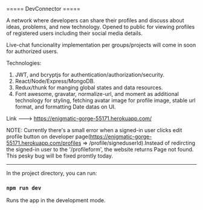 ===== DevConnector =====

A network where developers can share their profiles and discuss about ideas, problems, and new technology.
Opened to public for viewing profiles of registered users including their social media details.

Live-chat funcionality implementation per groups/projects will come in soon for authorized users.

Technologies:

1) JWT, and bcryptjs for authentication/authorization/security.
2) React/Node/Express/MongoDB.
3) Redux/thunk for manging global states and data resources.
4) Font awesome, gravatar, normalize-url, and moment as additional technology for styling, fetching avatar image for profile image, stable url format, and formatting Date datas on UI.

Link ---> https://enigmatic-gorge-55171.herokuapp.com/

NOTE: Currently there's a small error when a signed-in user clicks edit profile button on developer page(https://enigmatic-gorge-55171.herokuapp.com/profiles => /profile/signeduserId).Instead of redircting the signed-in user to the '/profileform', the website returns Page not found. This pesky bug will be fixed promtly today.

----------------------------------------------------------------------------------------------------------------------------------------------------------------------
In the project directory, you can run:

### `npm run dev`

Runs the app in the development mode.<br />
